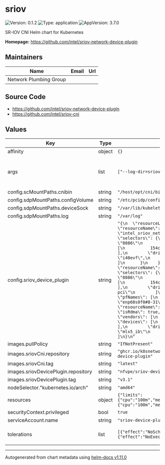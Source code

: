 # sriov

![Version: 0.1.2](https://img.shields.io/badge/Version-0.1.2-informational?style=flat-square) ![Type: application](https://img.shields.io/badge/Type-application-informational?style=flat-square) ![AppVersion: 3.7.0](https://img.shields.io/badge/AppVersion-3.7.0-informational?style=flat-square)

SR-IOV CNI Helm chart for Kubernetes

**Homepage:** <https://github.com/intel/sriov-network-device-plugin>

## Maintainers

| Name | Email | Url |
| ---- | ------ | --- |
| Network Plumbing Group |  |  |

## Source Code

* <https://github.com/intel/sriov-network-device-plugin>
* <https://github.com/intel/sriov-cni>

## Values

| Key | Type | Default | Description |
|-----|------|---------|-------------|
| affinity | object | `{}` |  |
| args | list | `["--log-dir=sriovdp","--log-level=10"]` | Arguments for the sriov-device-plugin |
| config.scMountPaths.cnibin | string | `"/host/opt/cni/bin"` |  |
| config.sdpMountPaths.configVolume | string | `"/etc/pcidp/config.json"` |  |
| config.sdpMountPaths.deviceSock | string | `"/var/lib/kubelet/device-plugins/"` |  |
| config.sdpMountPaths.log | string | `"/var/log"` |  |
| config.sriov_device_plugin | string | `"{\n  \"resourceList\": [\n    {\n      \"resourceName\": \"intel_sriov_netdevice\",\n      \"selectors\": {\n        \"vendors\": [\n          \"8086\"\n        ],\n        \"devices\": [\n          154c,\n          10ed\n        ],\n        \"drivers\": [\n          \"i40evf\",\n          \"ixgbevf\"\n        ]\n      }\n    },\n    {\n      \"resourceName\": \"intel_sriov_dpdk\",\n      \"selectors\": {\n        \"vendors\": [\n          \"8086\"\n        ],\n        \"devices\": [\n          154c,\n          10ed\n        ],\n        \"drivers\": [\n          \"vfio-pci\"\n        ]\n      },\n      \"pfNames\": [\n        \"enp67s0f1#8-31\",\n        \"enp68s0f0#8-31\"\n      ]\n    },\n    {\n      \"resourceName\": \"mlnx_sriov_rdma\",\n      \"isRdma\": true,\n      \"selectors\": {\n        \"vendors\": [\n          15b3\n        ],\n        \"devices\": [\n          \"1018\"\n        ],\n        \"drivers\": [\n          \"mlx5_ib\"\n        ]\n      }\n    }\n  ]\n}\n"` | Device plugin configuration |
| images.pullPolicy | string | `"IfNotPresent"` |  |
| images.sriovCni.repository | string | `"ghcr.io/k8snetworkplumbingwg/sriov-network-device-plugin"` |  |
| images.sriovCni.tag | string | `"latest"` |  |
| images.sriovDevicePlugin.repository | string | `"nfvpe/sriov-device-plugin"` |  |
| images.sriovDevicePlugin.tag | string | `"v3.1"` |  |
| nodeSelector."kubernetes.io/arch" | string | `"amd64"` |  |
| resources | object | `{"limits":{"cpu":"100m","memory":"50Mi"},"requests":{"cpu":"100m","memory":"50Mi"}}` | plugin pod resources |
| securityContext.privileged | bool | `true` |  |
| serviceAccount.name | string | `"sriov-device-plugin-test"` |  |
| tolerations | list | `[{"effect":"NoSchedule","operator":"Exists"},{"effect":"NoExecute","operator":"Exists"}]` | Tolerations for pod assignment. |

----------------------------------------------
Autogenerated from chart metadata using [helm-docs v1.11.0](https://github.com/norwoodj/helm-docs/releases/v1.11.0)
